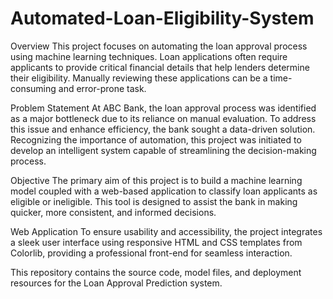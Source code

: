 # Automated-Loan-Eligibility-System
Overview
This project focuses on automating the loan approval process using machine learning techniques. Loan applications often require applicants to provide critical financial details that help lenders determine their eligibility. Manually reviewing these applications can be a time-consuming and error-prone task.

Problem Statement
At ABC Bank, the loan approval process was identified as a major bottleneck due to its reliance on manual evaluation. To address this issue and enhance efficiency, the bank sought a data-driven solution. Recognizing the importance of automation, this project was initiated to develop an intelligent system capable of streamlining the decision-making process.

Objective
The primary aim of this project is to build a machine learning model coupled with a web-based application to classify loan applicants as eligible or ineligible. This tool is designed to assist the bank in making quicker, more consistent, and informed decisions.

Web Application
To ensure usability and accessibility, the project integrates a sleek user interface using responsive HTML and CSS templates from Colorlib, providing a professional front-end for seamless interaction.

This repository contains the source code, model files, and deployment resources for the Loan Approval Prediction system.







